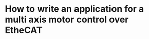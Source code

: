 How to write an application for a multi axis motor control over EtheCAT
============================

